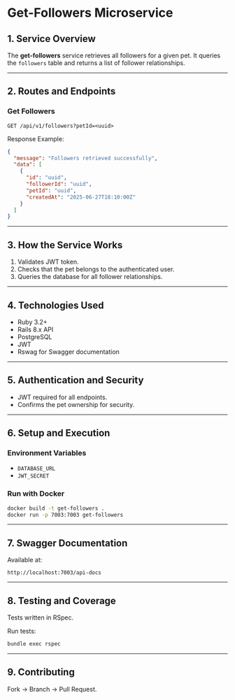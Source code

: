 
# Get-Followers Microservice 

## 1. Service Overview 

The **get-followers** service retrieves all followers for a given pet. It queries the `followers` table and returns a list of follower relationships.

---

## 2. Routes and Endpoints

### Get Followers

```http
GET /api/v1/followers?petId=<uuid>
```

Response Example:

```json
{
  "message": "Followers retrieved successfully",
  "data": [
    {
      "id": "uuid",
      "followerId": "uuid",
      "petId": "uuid",
      "createdAt": "2025-06-27T18:10:00Z"
    }
  ]
}
```

---

## 3. How the Service Works

1. Validates JWT token.
2. Checks that the pet belongs to the authenticated user.
3. Queries the database for all follower relationships.

---

## 4. Technologies Used

- Ruby 3.2+
- Rails 8.x API
- PostgreSQL
- JWT
- Rswag for Swagger documentation

---

## 5. Authentication and Security

- JWT required for all endpoints.
- Confirms the pet ownership for security.

---

## 6. Setup and Execution

### Environment Variables

- `DATABASE_URL`
- `JWT_SECRET`

### Run with Docker

```bash
docker build -t get-followers .
docker run -p 7003:7003 get-followers
```

---

## 7. Swagger Documentation

Available at:

```
http://localhost:7003/api-docs
```

---

## 8. Testing and Coverage

Tests written in RSpec.

Run tests:

```bash
bundle exec rspec
```

---

## 9. Contributing

Fork → Branch → Pull Request.
